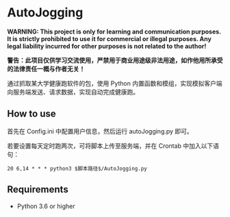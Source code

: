 # AutoJogging

**WARNING: This project is only for learning and communication purposes. It is strictly prohibited to use it for commercial or illegal purposes. Any legal liability incurred for other purposes is not related to the author!**

**警告：此项目仅供学习交流使用，严禁用于商业用途级非法用途，如作他用所承受的法律责任一概与作者无关！**

通过抓取某大学健康跑软件的包，使用 Python 内置函数和模组，实现模拟客户端向服务端发送、请求数据，实现自动完成健康跑。

## How to use

首先在 Config.ini 中配置用户信息，然后运行 autoJogging.py 即可。

若要设置每天定时跑两次，可将脚本上传至服务端，并在 Crontab 中加入以下语句：

```
20 6,14 * * * python3 $脚本路径$/AutoJogging.py
```

## Requirements

- Python 3.6 or higher